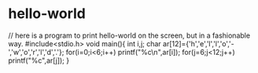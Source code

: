 # hello-world
// here is a program to print hello-world on the screen, but in a fashionable way.
#include<stdio.h>
void main(){
  int i,j;
  char ar[12]={'h','e','l','l','o','-','w','o','r','l','d','.'};
  for(i=0;i<6;i++)
  printf("%c\n",ar[i]);
  for(j=6;j<12;j++)
  printf("%c",ar[j]);
  }

